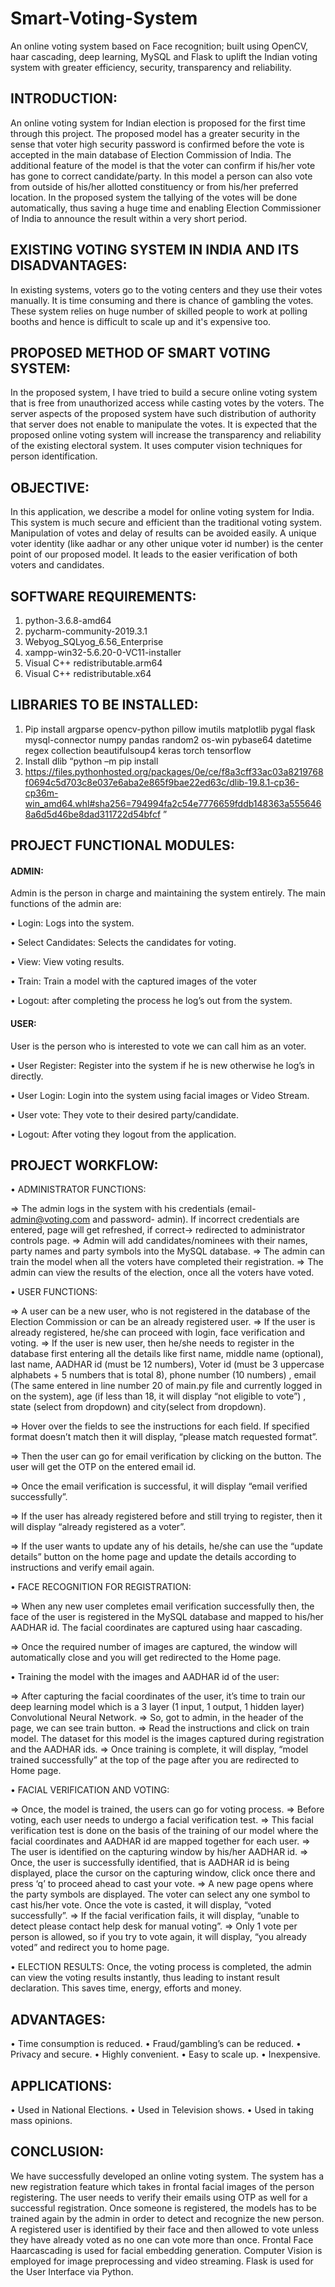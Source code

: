 # Smart-Voting-System
An online voting system based on Face recognition; built using OpenCV, haar cascading, deep learning, MySQL and Flask to uplift the Indian voting system with greater efficiency, security, transparency and reliability.


## INTRODUCTION:

An online voting system for Indian election is proposed for the first time through this project. The proposed model has a greater security in the sense that voter high security password is confirmed before the vote is accepted in the main database of Election Commission of India. The additional feature of the model is that the voter can confirm if his/her vote has gone to correct candidate/party. In this model a person can also vote from outside of his/her allotted constituency or from his/her preferred location. In the proposed system the tallying of the votes will be done automatically, thus saving a huge time and enabling Election Commissioner of India to announce the result within a very short period.

## EXISTING VOTING SYSTEM IN INDIA AND ITS DISADVANTAGES:

In existing systems, voters go to the voting centers and they use their votes manually. It is time consuming and there is chance of gambling the votes. These system relies on huge number of skilled people to work at polling booths and hence is difficult to scale up and it's expensive too.

## PROPOSED METHOD OF SMART VOTING SYSTEM:

In the proposed system, I have tried to build a secure online voting system that is free from unauthorized access while casting votes by the voters. The server aspects of the proposed system have such distribution of authority that server does not enable to manipulate the votes. It is expected that the proposed online voting system will increase the transparency and reliability of the existing electoral system. It uses computer vision techniques for person identification. 


## OBJECTIVE:

In this application, we describe a model for online voting system for India. This system is much secure and efficient than the traditional voting system. Manipulation of votes and delay of results can be avoided easily. A unique voter identity (like aadhar or any other unique voter id number) is the center point of our proposed model. It leads to the easier verification of both voters and candidates.


## SOFTWARE REQUIREMENTS:

1.	python-3.6.8-amd64
2.	pycharm-community-2019.3.1
3.	Webyog_SQLyog_6.56_Enterprise
4.	xampp-win32-5.6.20-0-VC11-installer
5.	Visual C++ redistributable.arm64
6.	Visual C++ redistributable.x64

## LIBRARIES TO BE INSTALLED:

1.	Pip install argparse opencv-python pillow imutils matplotlib pygal flask mysql-connector numpy pandas random2 os-win pybase64 datetime regex collection beautifulsoup4 keras torch tensorflow
2.	Install dlib “python –m pip install 
3.	https://files.pythonhosted.org/packages/0e/ce/f8a3cff33ac03a8219768f0694c5d703c8e037e6aba2e865f9bae22ed63c/dlib-19.8.1-cp36-cp36m-win_amd64.whl#sha256=794994fa2c54e7776659fddb148363a5556468a6d5d46be8dad311722d54bfcf ”

## PROJECT FUNCTIONAL MODULES:

#### ADMIN:

Admin is the person in charge and maintaining the system entirely.
The main functions of the admin are:

•	Login: Logs into the system.

•	Select Candidates: Selects the candidates for voting.

•	View: View voting results.

•	Train: Train a model with the captured images of the voter

•	Logout: after completing the process he log’s out from the system.

#### USER:

User is the person who is interested to vote we can call him as an voter. 

•	User Register: Register into the system if he is new otherwise he log’s in directly.

•	User Login: Login into the system using facial images or Video Stream.

•	User vote: They vote to their desired party/candidate.

•	Logout: After voting they logout from the application.

## PROJECT WORKFLOW:

•	ADMINISTRATOR FUNCTIONS:

=>	The admin logs in the system with his credentials (email- admin@voting.com and password- admin). If incorrect credentials are entered, page will get refreshed, if correct-> redirected to administrator controls page.
=>	Admin will add candidates/nominees with their names, party names and party symbols into the MySQL database.
=>	The admin can train the model when all the voters have completed their registration.
=>	The admin can view the results of the election, once all the voters have voted.

•	USER FUNCTIONS:

=>	A user can be a new user, who is not registered in the database of the Election Commission or can be an already registered user.
=>	If the user is already registered, he/she can proceed with login, face  verification and voting.
=>	If the user is new user, then he/she needs to register in the database first entering all the details like first name, middle name (optional), last name, AADHAR id (must be 12 numbers), Voter id (must be 3 uppercase alphabets + 5 numbers that is total 8), phone number (10 numbers) , email (The same entered in line number 20 of main.py file and currently logged in on the system), age (if less than 18, it will display “not eligible to vote”) , state (select from dropdown) and city(select from dropdown).

=>	Hover over the fields to see the instructions for each field. If specified format doesn’t match then it will display, “please match requested format”.

=>	Then the user can go for email verification by clicking on the button. The user will get the OTP on the entered email id.

=>	Once the email verification is successful, it will display “email verified successfully”.

=>	If the user has already registered before and still trying to register, then it will display “already registered as a voter”.

=>	If the user wants to update any of his details, he/she can use the “update details” button on the home page and update the details according to instructions and verify email again.

•	FACE RECOGNITION FOR REGISTRATION:

=>	When any new user completes email verification successfully then, the face of the user is registered in the MySQL database and mapped to his/her AADHAR id. The facial coordinates are captured using haar cascading.

=>	Once the required number of images are captured, the window will automatically close and you will get redirected to the Home page.


•	Training the model with the images and AADHAR id of the user:

=>	After capturing the facial coordinates of the user, it’s time to train our deep learning model which is a 3 layer (1 input, 1 output, 1 hidden layer) Convolutional Neural Network.
=>	So, got to admin, in the header of the page, we can see train button.
=>	Read the instructions and click on train model. The dataset for this model is the images captured during registration and the AADHAR ids.
=>	Once training is complete, it will display, “model trained successfully” at the top of the page after you are redirected to Home page.

•	FACIAL VERIFICATION AND VOTING:

=>	Once, the model is trained, the users can go for voting process.
=>	Before voting, each user needs to undergo a facial verification test.
=>	This facial verification test is done on the basis of the training of our model where the facial coordinates and AADHAR id are mapped together for each user.
=>	The user is identified on the capturing window by his/her AADHAR id.
=>	Once, the user is successfully identified, that is AADHAR id is being displayed, place the cursor on the capturing window, click once there and press ‘q’ to proceed ahead to cast your vote.
=>	A new page opens where the party symbols are displayed. The voter can select any one symbol to cast his/her vote. Once the vote is casted, it will display, “voted successfully”.
=>	If the facial verification fails, it will display, “unable to detect please contact help desk for manual voting”.
=>	Only 1 vote per person is allowed, so if you try to vote again, it will display, “you already voted” and redirect you to home page.

•	ELECTION RESULTS:
Once, the voting process is completed, the admin can view the voting results instantly, thus leading to instant result declaration. This saves time, energy, efforts and money.


## ADVANTAGES:

•	Time consumption is reduced.
•	Fraud/gambling’s can be reduced.
•	Privacy and secure.
•	Highly convenient.
•	Easy to scale up.
•	Inexpensive.

## APPLICATIONS:

•	Used in National Elections.
•	Used in Television shows.
•	Used in taking mass opinions.


## CONCLUSION:

We have successfully developed an online voting system. The system has a new registration feature which takes in frontal facial images of the person registering. The user needs to verify their emails using OTP as well for a successful registration. Once someone is registered, the models has to be trained again by the admin in order to detect and recognize the new person. A registered user is identified by their face and then allowed to vote unless they have already voted as no one can vote more than once. Frontal Face Haarcascading is used for facial embedding generation. Computer Vision is employed for image preprocessing and video streaming. Flask is used for the User Interface via Python.

